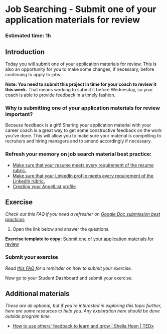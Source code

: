 # Job Searching - Submit one of your application materials for review

### **Estimated time**: 1h

## Introduction

Today you will submit one of your application materials for review. This is also an opportunity for you to make some changes, if necessary, before continuing to apply to jobs.

**Note: You need to submit this project in time for your coach to review it this week.** That means working to submit it before Wednesday, so your coach is able to provide feedback in a timely fashion. 

### Why is submitting one of your application materials for review important?

Because feedback is a gift! Sharing your application material with your career coach is a great way to get some constructive feedback on the work you've done. This will allow you to make sure your material is compelling to recruiters and hiring managers and to amend accordingly if necessary. 

### **Refresh your memory on job search material best practice:**

- [Make sure that your resume meets every requirement of the resume rubric.](https://docs.google.com/document/d/1lxBFRdvPW_cLQpX8n_gj8O8t1XPcXjGTDOCI813Uga0/edit)
- [Make sure that your LinkedIn profile meets every requirement of the LinkedIn rubric.](https://docs.google.com/document/d/1MHmt3Vx4SRHa7z8PuoUiYg9eLakpi1qGPT6868bacGc/edit)
- [Creating your AngelList profile](https://github.com/microverseinc/curriculum-professional-skills/blob/main/interview-prep/create-the-first-draft-of-your-angellist-profile.md)

## Exercise

*Check out this FAQ if you need a refresher on [Google Doc submission best practices](https://microverse.zendesk.com/hc/en-us/articles/360063156813)*

1. Open the link below and answer the questions.

**Exercise template to copy:** [Submit one of your application materials for review](https://docs.google.com/document/d/1qyV5u7CCRI_MR_CELaW_htkVw0gmaxBSfJlc6gUW-Jg/edit?usp=sharing)

### Submit your exercise

*Read [this FAQ](https://microverse.zendesk.com/hc/en-us/articles/360061344234) for a reminder on how to submit your exercise.* 

Now go to your Student Dashboard and submit your exercise.

## Additional materials

*These are all optional, but if you're interested in exploring this topic further, here are some resources to help you. Any exploration here should be done outside program time.*

- [How to use others' feedback to learn and grow | Sheila Heen | TEDx](https://www.youtube.com/watch?v=FQNbaKkYk_Q)

